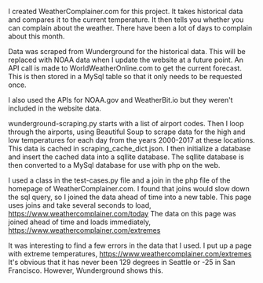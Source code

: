 I created WeatherComplainer.com for this project. It takes historical data and compares it to the current temperature. It then tells you whether you can complain about the weather. There have been a lot of days to complain about this month. 

Data was scraped from Wunderground for the historical data. This will be replaced with NOAA data when I update the website at a future point. An API call is made to WorldWeatherOnline.com to get the current forecast. This is then stored in a MySql table so that it only needs to be requested once.

I also used the APIs for NOAA.gov and WeatherBit.io but they weren't included in the website data.

wunderground-scraping.py starts with a list of airport codes. Then I loop through the airports, using Beautiful Soup to scrape data for the high and low temperatures for each day from the years 2000-2017 at these locations. This data is cached in scraping_cache_dict.json. I then initialize a database and insert the cached data into a sqllite database. The sqllite database is then converted to a MySql database for use with php on the web.

I used a class in the test-cases.py file and a join in the php file of the homepage of WeatherComplainer.com. I found that joins would slow down the sql query, so I joined the data ahead of time into a new table. This page uses joins and take several seconds to load, https://www.weathercomplainer.com/today The data on this page was joined ahead of time and loads immediately, https://www.weathercomplainer.com/extremes

It was interesting to find a few errors in the data that I used. I put up a page with extreme temperatures, https://www.weathercomplainer.com/extremes It's obvious that it has never been 129 degrees in Seattle or -25 in San Francisco. However, Wunderground shows this. 